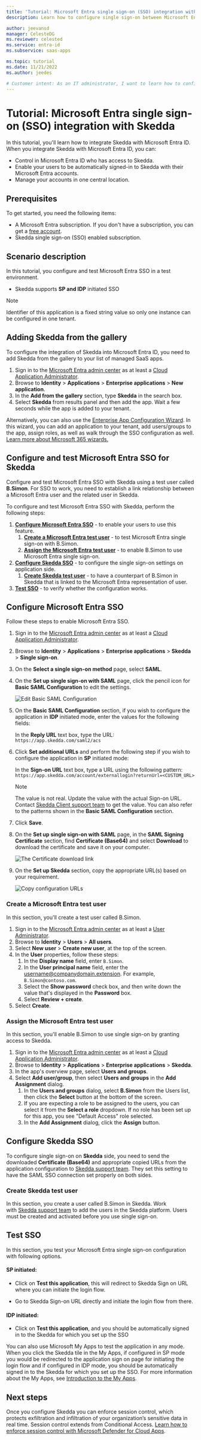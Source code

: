 ```yaml
---
title: 'Tutorial: Microsoft Entra single sign-on (SSO) integration with Skedda'
description: Learn how to configure single sign-on between Microsoft Entra ID and Skedda.

author: jeevansd
manager: CelesteDG
ms.reviewer: celested
ms.service: entra-id
ms.subservice: saas-apps

ms.topic: tutorial
ms.date: 11/21/2022
ms.author: jeedes

# Customer intent: As an IT administrator, I want to learn how to configure single sign-on between Microsoft Entra ID and Skedda so that I can control who has access to Skedda, enable automatic sign-in with Microsoft Entra accounts, and manage my accounts in one central location.
---
```


# Tutorial: Microsoft Entra single sign-on (SSO) integration with Skedda

In this tutorial, you'll learn how to integrate Skedda with Microsoft Entra ID. When you integrate Skedda with Microsoft Entra ID, you can:

* Control in Microsoft Entra ID who has access to Skedda.
* Enable your users to be automatically signed-in to Skedda with their Microsoft Entra accounts.
* Manage your accounts in one central location.

## Prerequisites

To get started, you need the following items:

* A Microsoft Entra subscription. If you don't have a subscription, you can get a [free account](https://azure.microsoft.com/free/).
* Skedda single sign-on (SSO) enabled subscription.

## Scenario description

In this tutorial, you configure and test Microsoft Entra SSO in a test environment.

* Skedda supports **SP and IDP** initiated SSO

> [!NOTE]
> Identifier of this application is a fixed string value so only one instance can be configured in one tenant.

## Adding Skedda from the gallery

To configure the integration of Skedda into Microsoft Entra ID, you need to add Skedda from the gallery to your list of managed SaaS apps.

1. Sign in to the [Microsoft Entra admin center](https://entra.microsoft.com) as at least a [Cloud Application Administrator](~/identity/role-based-access-control/permissions-reference.md#cloud-application-administrator).
1. Browse to **Identity** > **Applications** > **Enterprise applications** > **New application**.
1. In the **Add from the gallery** section, type **Skedda** in the search box.
1. Select **Skedda** from results panel and then add the app. Wait a few seconds while the app is added to your tenant.

 Alternatively, you can also use the [Enterprise App Configuration Wizard](https://portal.office.com/AdminPortal/home?Q=Docs#/azureadappintegration). In this wizard, you can add an application to your tenant, add users/groups to the app, assign roles, as well as walk through the SSO configuration as well. [Learn more about Microsoft 365 wizards.](/microsoft-365/admin/misc/azure-ad-setup-guides)


<a name='configure-and-test-azure-ad-sso-for-skedda'></a>

## Configure and test Microsoft Entra SSO for Skedda

Configure and test Microsoft Entra SSO with Skedda using a test user called **B.Simon**. For SSO to work, you need to establish a link relationship between a Microsoft Entra user and the related user in Skedda.

To configure and test Microsoft Entra SSO with Skedda, perform the following steps:

1. **[Configure Microsoft Entra SSO](#configure-azure-ad-sso)** - to enable your users to use this feature.
    1. **[Create a Microsoft Entra test user](#create-an-azure-ad-test-user)** - to test Microsoft Entra single sign-on with B.Simon.
    1. **[Assign the Microsoft Entra test user](#assign-the-azure-ad-test-user)** - to enable B.Simon to use Microsoft Entra single sign-on.
1. **[Configure Skedda SSO](#configure-skedda-sso)** - to configure the single sign-on settings on application side.
    1. **[Create Skedda test user](#create-skedda-test-user)** - to have a counterpart of B.Simon in Skedda that is linked to the Microsoft Entra representation of user.
1. **[Test SSO](#test-sso)** - to verify whether the configuration works.

<a name='configure-azure-ad-sso'></a>

## Configure Microsoft Entra SSO

Follow these steps to enable Microsoft Entra SSO.

1. Sign in to the [Microsoft Entra admin center](https://entra.microsoft.com) as at least a [Cloud Application Administrator](~/identity/role-based-access-control/permissions-reference.md#cloud-application-administrator).
1. Browse to **Identity** > **Applications** > **Enterprise applications** > **Skedda** > **Single sign-on**.
1. On the **Select a single sign-on method** page, select **SAML**.
1. On the **Set up single sign-on with SAML** page, click the pencil icon for **Basic SAML Configuration** to edit the settings.

   ![Edit Basic SAML Configuration](common/edit-urls.png)

1. On the **Basic SAML Configuration** section, if you wish to configure the application in **IDP** initiated mode, enter the values for the following fields:

     In the **Reply URL** text box, type the URL: `https://app.skedda.com/saml2/acs`

1. Click **Set additional URLs** and perform the following step if you wish to configure the application in **SP** initiated mode:

    In the **Sign-on URL** text box, type a URL using the following pattern:
    `https://app.skedda.com/account/externallogin?returnUrl=<CUSTOM_URL>`

    > [!NOTE]
	> The value is not real. Update the value with the actual Sign-on URL. Contact [Skedda Client support team](mailto:info@skedda.com) to get the value. You can also refer to the patterns shown in the **Basic SAML Configuration** section.

1. Click **Save**.

1. On the **Set up single sign-on with SAML** page, in the **SAML Signing Certificate** section,  find **Certificate (Base64)** and select **Download** to download the certificate and save it on your computer.

	![The Certificate download link](common/certificatebase64.png)

1. On the **Set up Skedda** section, copy the appropriate URL(s) based on your requirement.

	![Copy configuration URLs](common/copy-configuration-urls.png)
<a name='create-an-azure-ad-test-user'></a>

### Create a Microsoft Entra test user

In this section, you'll create a test user called B.Simon.

1. Sign in to the [Microsoft Entra admin center](https://entra.microsoft.com) as at least a [User Administrator](~/identity/role-based-access-control/permissions-reference.md#user-administrator).
1. Browse to **Identity** > **Users** > **All users**.
1. Select **New user** > **Create new user**, at the top of the screen.
1. In the **User** properties, follow these steps:
   1. In the **Display name** field, enter `B.Simon`.  
   1. In the **User principal name** field, enter the username@companydomain.extension. For example, `B.Simon@contoso.com`.
   1. Select the **Show password** check box, and then write down the value that's displayed in the **Password** box.
   1. Select **Review + create**.
1. Select **Create**.

<a name='assign-the-azure-ad-test-user'></a>

### Assign the Microsoft Entra test user

In this section, you'll enable B.Simon to use single sign-on by granting access to Skedda.

1. Sign in to the [Microsoft Entra admin center](https://entra.microsoft.com) as at least a [Cloud Application Administrator](~/identity/role-based-access-control/permissions-reference.md#cloud-application-administrator).
1. Browse to **Identity** > **Applications** > **Enterprise applications** > **Skedda**.
1. In the app's overview page, select **Users and groups**.
1. Select **Add user/group**, then select **Users and groups** in the **Add Assignment** dialog.
   1. In the **Users and groups** dialog, select **B.Simon** from the Users list, then click the **Select** button at the bottom of the screen.
   1. If you are expecting a role to be assigned to the users, you can select it from the **Select a role** dropdown. If no role has been set up for this app, you see "Default Access" role selected.
   1. In the **Add Assignment** dialog, click the **Assign** button.

## Configure Skedda SSO

To configure single sign-on on **Skedda** side, you need to send the downloaded **Certificate (Base64)** and appropriate copied URLs from the application configuration to [Skedda support team](mailto:info@skedda.com). They set this setting to have the SAML SSO connection set properly on both sides.

### Create Skedda test user

In this section, you create a user called B.Simon in Skedda. Work with [Skedda support team](mailto:info@skedda.com) to add the users in the Skedda platform. Users must be created and activated before you use single sign-on.

## Test SSO 

In this section, you test your Microsoft Entra single sign-on configuration with following options. 

#### SP initiated:

* Click on **Test this application**, this will redirect to Skedda Sign on URL where you can initiate the login flow.  

* Go to Skedda Sign-on URL directly and initiate the login flow from there.

#### IDP initiated:

* Click on **Test this application**, and you should be automatically signed in to the Skedda for which you set up the SSO 

You can also use Microsoft My Apps to test the application in any mode. When you click the Skedda tile in the My Apps, if configured in SP mode you would be redirected to the application sign on page for initiating the login flow and if configured in IDP mode, you should be automatically signed in to the Skedda for which you set up the SSO. For more information about the My Apps, see [Introduction to the My Apps](https://support.microsoft.com/account-billing/sign-in-and-start-apps-from-the-my-apps-portal-2f3b1bae-0e5a-4a86-a33e-876fbd2a4510).


## Next steps

Once you configure Skedda you can enforce session control, which protects exfiltration and infiltration of your organization’s sensitive data in real time. Session control extends from Conditional Access. [Learn how to enforce session control with Microsoft Defender for Cloud Apps](/cloud-app-security/proxy-deployment-any-app).
